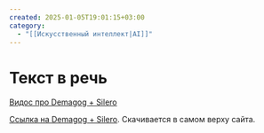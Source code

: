 ```yaml
---
created: 2025-01-05T19:01:15+03:00
category:
  - "[[Искусственный интеллект|AI]]"
---
```


# Текст в речь

[Видос про Demagog + Silero](https://youtu.be/swmSnuJPnf0?si=mm3valERWOebH7qm)

[Ссылка на Demagog + Silero](https://aloys.narod.ru/sof/1/demagog.htm#18). Скачивается в самом верху сайта.